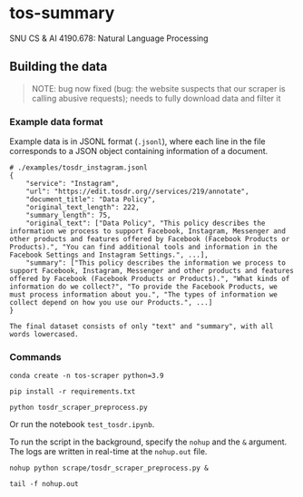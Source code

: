 # tos-summary
SNU CS &amp; AI 4190.678: Natural Language Processing

## Building the data
> NOTE: bug now fixed (bug: the website suspects that our scraper is calling abusive requests); needs to fully download data and filter it

### Example data format
Example data is in JSONL format (`.jsonl`), where each line in the file corresponds to a JSON object containing information of a document.
```
# ./examples/tosdr_instagram.jsonl
{
    "service": "Instagram", 
    "url": "https://edit.tosdr.org//services/219/annotate",
    "document_title": "Data Policy", 
    "original_text_length": 222, 
    "summary_length": 75, 
    "original_text": ["Data Policy", "This policy describes the information we process to support Facebook, Instagram, Messenger and other products and features offered by Facebook (Facebook Products or Products).", "You can find additional tools and information in the Facebook Settings and Instagram Settings.", ...],
    "summary": ["This policy describes the information we process to support Facebook, Instagram, Messenger and other products and features offered by Facebook (Facebook Products or Products).", "What kinds of information do we collect?", "To provide the Facebook Products, we must process information about you.", "The types of information we collect depend on how you use our Products.", ...]
}

The final dataset consists of only "text" and "summary", with all words lowercased.

```

### Commands
```
conda create -n tos-scraper python=3.9
```

```
pip install -r requirements.txt
```

```
python tosdr_scraper_preprocess.py
```

Or run the notebook `test_tosdr.ipynb`.

To run the script in the background, specify the `nohup` and the `&` argument. The logs are written in real-time at the `nohup.out` file.
```
nohup python scrape/tosdr_scraper_preprocess.py &
```
```
tail -f nohup.out
```

